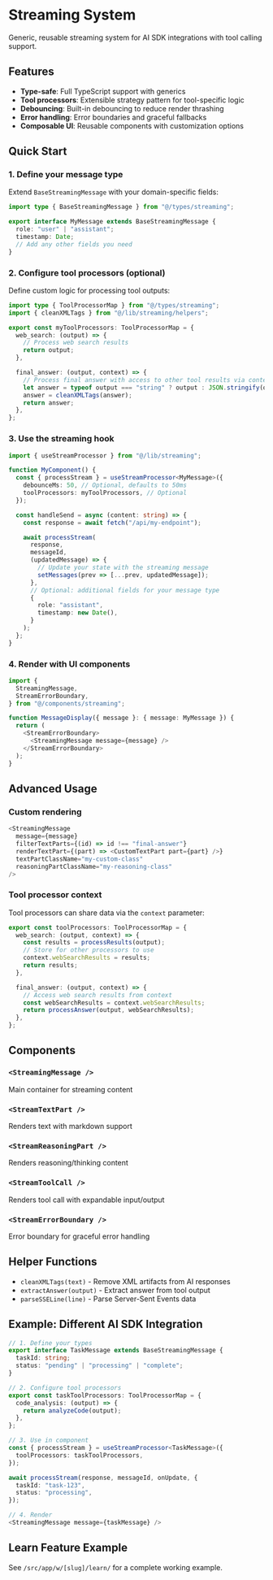 # Streaming System

Generic, reusable streaming system for AI SDK integrations with tool calling support.

## Features

- **Type-safe**: Full TypeScript support with generics
- **Tool processors**: Extensible strategy pattern for tool-specific logic
- **Debouncing**: Built-in debouncing to reduce render thrashing
- **Error handling**: Error boundaries and graceful fallbacks
- **Composable UI**: Reusable components with customization options

## Quick Start

### 1. Define your message type

Extend `BaseStreamingMessage` with your domain-specific fields:

```typescript
import type { BaseStreamingMessage } from "@/types/streaming";

export interface MyMessage extends BaseStreamingMessage {
  role: "user" | "assistant";
  timestamp: Date;
  // Add any other fields you need
}
```

### 2. Configure tool processors (optional)

Define custom logic for processing tool outputs:

```typescript
import type { ToolProcessorMap } from "@/types/streaming";
import { cleanXMLTags } from "@/lib/streaming/helpers";

export const myToolProcessors: ToolProcessorMap = {
  web_search: (output) => {
    // Process web search results
    return output;
  },

  final_answer: (output, context) => {
    // Process final answer with access to other tool results via context
    let answer = typeof output === "string" ? output : JSON.stringify(output);
    answer = cleanXMLTags(answer);
    return answer;
  },
};
```

### 3. Use the streaming hook

```typescript
import { useStreamProcessor } from "@/lib/streaming";

function MyComponent() {
  const { processStream } = useStreamProcessor<MyMessage>({
    debounceMs: 50, // Optional, defaults to 50ms
    toolProcessors: myToolProcessors, // Optional
  });

  const handleSend = async (content: string) => {
    const response = await fetch("/api/my-endpoint");

    await processStream(
      response,
      messageId,
      (updatedMessage) => {
        // Update your state with the streaming message
        setMessages(prev => [...prev, updatedMessage]);
      },
      // Optional: additional fields for your message type
      {
        role: "assistant",
        timestamp: new Date(),
      }
    );
  };
}
```

### 4. Render with UI components

```typescript
import {
  StreamingMessage,
  StreamErrorBoundary,
} from "@/components/streaming";

function MessageDisplay({ message }: { message: MyMessage }) {
  return (
    <StreamErrorBoundary>
      <StreamingMessage message={message} />
    </StreamErrorBoundary>
  );
}
```

## Advanced Usage

### Custom rendering

```typescript
<StreamingMessage
  message={message}
  filterTextParts={(id) => id !== "final-answer"}
  renderTextPart={(part) => <CustomTextPart part={part} />}
  textPartClassName="my-custom-class"
  reasoningPartClassName="my-reasoning-class"
/>
```

### Tool processor context

Tool processors can share data via the `context` parameter:

```typescript
export const toolProcessors: ToolProcessorMap = {
  web_search: (output, context) => {
    const results = processResults(output);
    // Store for other processors to use
    context.webSearchResults = results;
    return results;
  },

  final_answer: (output, context) => {
    // Access web search results from context
    const webSearchResults = context.webSearchResults;
    return processAnswer(output, webSearchResults);
  },
};
```

## Components

### `<StreamingMessage />`
Main container for streaming content

### `<StreamTextPart />`
Renders text with markdown support

### `<StreamReasoningPart />`
Renders reasoning/thinking content

### `<StreamToolCall />`
Renders tool call with expandable input/output

### `<StreamErrorBoundary />`
Error boundary for graceful error handling

## Helper Functions

- `cleanXMLTags(text)` - Remove XML artifacts from AI responses
- `extractAnswer(output)` - Extract answer from tool output
- `parseSSELine(line)` - Parse Server-Sent Events data

## Example: Different AI SDK Integration

```typescript
// 1. Define your types
export interface TaskMessage extends BaseStreamingMessage {
  taskId: string;
  status: "pending" | "processing" | "complete";
}

// 2. Configure tool processors
export const taskToolProcessors: ToolProcessorMap = {
  code_analysis: (output) => {
    return analyzeCode(output);
  },
};

// 3. Use in component
const { processStream } = useStreamProcessor<TaskMessage>({
  toolProcessors: taskToolProcessors,
});

await processStream(response, messageId, onUpdate, {
  taskId: "task-123",
  status: "processing",
});

// 4. Render
<StreamingMessage message={taskMessage} />
```

## Learn Feature Example

See `/src/app/w/[slug]/learn/` for a complete working example.
